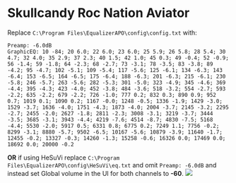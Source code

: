 # Skullcandy Roc Nation Aviator
Replace `C:\Program Files\EqualizerAPO\config\config.txt` with:
```
Preamp: -6.0dB
GraphicEQ: 10 -84; 20 6.0; 22 6.0; 23 6.0; 25 5.9; 26 5.8; 28 5.4; 30 4.7; 32 4.0; 35 2.9; 37 2.3; 40 1.5; 42 1.0; 45 0.3; 49 -0.4; 52 -0.9; 56 -1.4; 59 -1.8; 64 -2.3; 68 -2.7; 73 -3.1; 78 -3.5; 83 -3.8; 89 -4.2; 95 -4.7; 102 -5.1; 109 -5.4; 117 -5.6; 125 -6.1; 134 -6.3; 143 -6.4; 153 -6.5; 164 -6.5; 175 -6.4; 188 -6.3; 201 -6.3; 215 -6.1; 230 -5.8; 246 -5.7; 263 -5.6; 282 -5.3; 301 -5.0; 323 -4.9; 345 -4.6; 369 -4.4; 395 -4.3; 423 -4.0; 452 -3.8; 484 -3.6; 518 -3.2; 554 -2.7; 593 -2.2; 635 -2.2; 679 -2.2; 726 -1.0; 777 0.2; 832 0.3; 890 0.9; 952 0.7; 1019 0.1; 1090 0.2; 1167 -0.0; 1248 -0.5; 1336 -1.9; 1429 -3.0; 1529 -3.7; 1636 -4.0; 1751 -4.3; 1873 -4.0; 2004 -3.7; 2145 -3.2; 2295 -2.7; 2455 -2.0; 2627 -1.8; 2811 -2.3; 3008 -3.1; 3219 -3.7; 3444 -3.5; 3685 -3.1; 3943 -4.4; 4219 -7.6; 4514 -8.7; 4830 -7.5; 5168 -4.4; 5530 -2.0; 5917 0.5; 6331 0.8; 6775 0.2; 7249 1.1; 7756 -0.2; 8299 -3.1; 8880 -5.7; 9502 -6.5; 10167 -5.6; 10879 -3.9; 11640 -1.7; 12455 -0.2; 13327 -0.3; 14260 -1.3; 15258 -0.6; 16326 0.0; 17469 0.0; 18692 0.0; 20000 -0.2
```
**OR** if using HeSuVi replace `C:\Program Files\EqualizerAPO\config\HeSuVi\eq.txt` and omit `Preamp: -6.0dB` and instead set Global volume in the UI for both channels to **-60**.
![](https://raw.githubusercontent.com/jaakkopasanen/AutoEq/master/results/SBAF-Serious/innerfidelity/onear/Skullcandy%20Roc%20Nation%20Aviator/Skullcandy%20Roc%20Nation%20Aviator.png)